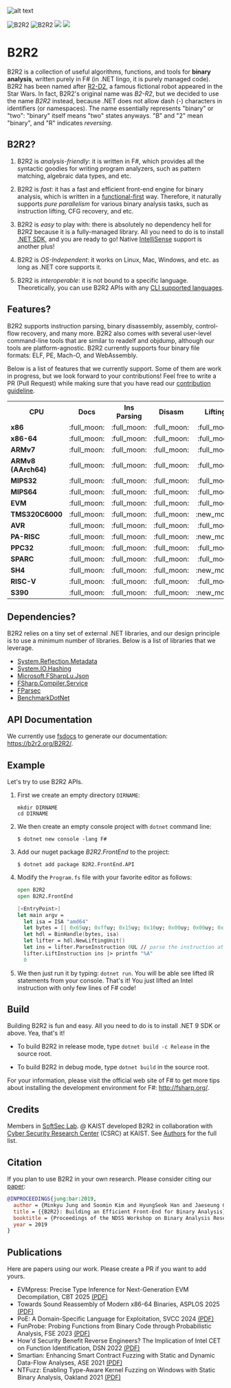 ![alt text](https://b2r2.org//images/b2r2-2d-white.png)

![B2R2](https://github.com/B2R2-org/B2R2/actions/workflows/debug.yml/badge.svg)
![B2R2](https://github.com/B2R2-org/B2R2/actions/workflows/release.yml/badge.svg)
![](https://img.shields.io/github/license/B2R2-org/B2R2.svg?style=flat)
[![](https://img.shields.io/nuget/v/B2R2.RearEnd.Launcher)](https://www.nuget.org/packages/B2R2.RearEnd.Launcher/)

B2R2
====

B2R2 is a collection of useful algorithms, functions, and tools for **binary
analysis**, written purely in F# (in .NET lingo, it is purely managed code).
B2R2 has been named after [R2-D2](https://en.wikipedia.org/wiki/R2-D2), a famous
fictional robot appeared in the Star Wars. In fact, B2R2's original name was
*B2-R2*, but we decided to use the name *B2R2* instead, because .NET does not
allow dash (-) characters in identifiers (or namespaces). The name essentially
represents "binary" or "two": "binary" itself means "two" states anyways. "B"
and "2" mean "binary", and "R" indicates *reversing*.

B2R2?
-----

1. B2R2 is *analysis-friendly*: it is written in F#, which provides all the
   syntactic goodies for writing program analyzers, such as pattern matching,
   algebraic data types, and etc.

1. B2R2 is *fast*: it has a fast and efficient front-end engine for binary
   analysis, which is written in a
   [functional-first](https://en.wikipedia.org/wiki/F_Sharp_(programming_language))
   way. Therefore, it naturally supports *pure parallelism* for various binary
   analysis tasks, such as instruction lifting, CFG recovery, and etc.

1. B2R2 is *easy* to play with: there is absolutely no dependency hell for B2R2
   because it is a fully-managed library.  All you need to do is to install
   [.NET SDK](https://dotnet.microsoft.com/download), and you are ready to
   go! Native
   [IntelliSense](https://docs.microsoft.com/en-us/visualstudio/ide/using-intellisense)
   support is another plus!

1. B2R2 is *OS-Independent*: it works on Linux, Mac, Windows, and etc. as long
   as .NET core supports it.

1. B2R2 is *interoperable*: it is not bound to a specific
   language. Theoretically, you can use B2R2 APIs with any [CLI supported
   languages](https://en.wikipedia.org/wiki/List_of_CLI_languages).

Features?
---------

B2R2 supports instruction parsing, binary disassembly, assembly, control-flow
recovery, and many more. B2R2 also comes with several user-level command-line
tools that are similar to readelf and objdump, although our tools are
platform-agnostic. B2R2 currently supports four binary file formats: ELF, PE,
Mach-O, and WebAssembly.

Below is a list of features that we currently support. Some of them are work in
progress, but we look forward to your contributions! Feel free to write a PR
(Pull Request) while making sure that you have read our [contribution
guideline](CONTRIBUTING.md).

<table>
  <tr>
    <th width="178px">CPU</th>
    <th width="96px" class="text-center">Docs</th>
    <th width="96px" class="text-center">Ins Parsing</th>
    <th width="96px" class="text-center">Disasm</th>
    <th width="96px" class="text-center">Lifting</th>
    <th width="96px" class="text-center">CFG Recovery</th>
    <th width="96px" class="text-center">Assembly</th>
  </tr>
  <tr>
    <td><b>x86</b></td>
    <td align="center">:full_moon:</td>
    <td align="center">:full_moon:</td>
    <td align="center">:full_moon:</td>
    <td align="center">:full_moon:</td>
    <td align="center">:full_moon:</td>
    <td align="center">:full_moon:</td>
  </tr>
  <tr>
    <td><b>x86-64</b></td>
    <td align="center">:full_moon:</td>
    <td align="center">:full_moon:</td>
    <td align="center">:full_moon:</td>
    <td align="center">:full_moon:</td>
    <td align="center">:full_moon:</td>
    <td align="center">:full_moon:</td>
  </tr>
  <tr>
    <td><b>ARMv7</b></td>
    <td align="center">:full_moon:</td>
    <td align="center">:full_moon:</td>
    <td align="center">:full_moon:</td>
    <td align="center">:full_moon:</td>
    <td align="center">:first_quarter_moon:</td>
    <td align="center">:new_moon:</td>
  </tr>
  <tr>
    <td><b>ARMv8 (AArch64)</b></td>
    <td align="center">:full_moon:</td>
    <td align="center">:full_moon:</td>
    <td align="center">:full_moon:</td>
    <td align="center">:full_moon:</td>
    <td align="center">:first_quarter_moon:</td>
    <td align="center">:new_moon:</td>
  </tr>
  <tr>
    <td><b>MIPS32</b></td>
    <td align="center">:full_moon:</td>
    <td align="center">:full_moon:</td>
    <td align="center">:full_moon:</td>
    <td align="center">:full_moon:</td>
    <td align="center">:first_quarter_moon:</td>
    <td align="center">:new_moon:</td>
  </tr>
  <tr>
    <td><b>MIPS64</b></td>
    <td align="center">:full_moon:</td>
    <td align="center">:full_moon:</td>
    <td align="center">:full_moon:</td>
    <td align="center">:full_moon:</td>
    <td align="center">:first_quarter_moon:</td>
    <td align="center">:new_moon:</td>
  </tr>
  <tr>
    <td><b>EVM</b></td>
    <td align="center">:full_moon:</td>
    <td align="center">:full_moon:</td>
    <td align="center">:full_moon:</td>
    <td align="center">:full_moon:</td>
    <td align="center">:full_moon:</td>
    <td align="center">:new_moon:</td>
  </tr>
  <tr>
    <td><b>TMS320C6000</b></td>
    <td align="center">:full_moon:</td>
    <td align="center">:full_moon:</td>
    <td align="center">:full_moon:</td>
    <td align="center">:new_moon:</td>
    <td align="center">:first_quarter_moon:</td>
    <td align="center">:new_moon:</td>
  </tr>
  <tr>
    <td><b>AVR</b></td>
    <td align="center">:full_moon:</td>
    <td align="center">:full_moon:</td>
    <td align="center">:full_moon:</td>
    <td align="center">:full_moon:</td>
    <td align="center">:first_quarter_moon:</td>
    <td align="center">:new_moon:</td>
  </tr>
  <tr>
    <td><b>PA-RISC</b></td>
    <td align="center">:full_moon:</td>
    <td align="center">:full_moon:</td>
    <td align="center">:full_moon:</td>
    <td align="center">:new_moon:</td>
    <td align="center">:first_quarter_moon:</td>
    <td align="center">:new_moon:</td>
  </tr>
  <tr>
    <td><b>PPC32</b></td>
    <td align="center">:full_moon:</td>
    <td align="center">:full_moon:</td>
    <td align="center">:full_moon:</td>
    <td align="center">:full_moon:</td>
    <td align="center">:first_quarter_moon:</td>
    <td align="center">:new_moon:</td>
  </tr>
  <tr>
    <td><b>SPARC</b></td>
    <td align="center">:full_moon:</td>
    <td align="center">:full_moon:</td>
    <td align="center">:full_moon:</td>
    <td align="center">:full_moon:</td>
    <td align="center">:first_quarter_moon:</td>
    <td align="center">:new_moon:</td>
  </tr>
  <tr>
    <td><b>SH4</b></td>
    <td align="center">:full_moon:</td>
    <td align="center">:full_moon:</td>
    <td align="center">:full_moon:</td>
    <td align="center">:new_moon:</td>
    <td align="center">:first_quarter_moon:</td>
    <td align="center">:new_moon:</td>
  </tr>
  <tr>
    <td><b>RISC-V</b></td>
    <td align="center">:full_moon:</td>
    <td align="center">:full_moon:</td>
    <td align="center">:full_moon:</td>
    <td align="center">:full_moon:</td>
    <td align="center">:first_quarter_moon:</td>
    <td align="center">:new_moon:</td>
  </tr>
  <tr>
    <td><b>S390</b></td>
    <td align="center">:full_moon:</td>
    <td align="center">:full_moon:</td>
    <td align="center">:full_moon:</td>
    <td align="center">:new_moon:</td>
    <td align="center">:first_quarter_moon:</td>
    <td align="center">:new_moon:</td>
  </tr>
</table>

Dependencies?
-------------

B2R2 relies on a tiny set of external .NET libraries, and our design principle
is to use a minimum number of libraries. Below is a list of libraries that we
leverage.

- [System.Reflection.Metadata](https://www.nuget.org/packages/System.Reflection.Metadata)
- [System.IO.Hashing](https://www.nuget.org/packages/System.IO.Hashing)
- [Microsoft.FSharpLu.Json](https://www.nuget.org/packages/Microsoft.FSharpLu.Json)
- [FSharp.Compiler.Service](https://www.nuget.org/packages/FSharp.Compiler.Service)
- [FParsec](https://www.nuget.org/packages/FParsec)
- [BenchmarkDotNet](https://www.nuget.org/packages/BenchmarkDotNet/)

API Documentation
-----------------

We currently use [fsdocs](https://github.com/fsprojects/FSharp.Formatting/) to
generate our documentation: https://b2r2.org/B2R2/.

Example
-------

Let's try to use B2R2 APIs.

1. First we create an empty directory `DIRNAME`:

    ```
    mkdir DIRNAME
    cd DIRNAME
    ```

1. We then create an empty console project with `dotnet` command line:

    ```
    $ dotnet new console -lang F#
    ```

1. Add our nuget package *B2R2.FrontEnd* to the project:

    ```
    $ dotnet add package B2R2.FrontEnd.API
    ```

1. Modify the `Program.fs` file with your favorite editor as follows:

    ```fsharp
    open B2R2
    open B2R2.FrontEnd

    [<EntryPoint>]
    let main argv =
      let isa = ISA "amd64"
      let bytes = [| 0x65uy; 0xffuy; 0x15uy; 0x10uy; 0x00uy; 0x00uy; 0x00uy |]
      let hdl = BinHandle(bytes, isa)
      let lifter = hdl.NewLiftingUnit()
      let ins = lifter.ParseInstruction 0UL // parse the instruction at offset 0
      lifter.LiftInstruction ins |> printfn "%A"
      0
    ```

1. We then just run it by typing: `dotnet run`. You will be able see lifted IR
   statements from your console. That's it! You just lifted an Intel instruction
   with only few lines of F# code!

Build
-----

Building B2R2 is fun and easy. All you need to do is to install .NET 9 SDK or
above. Yea, that's it!

- To build B2R2 in release mode, type ```dotnet build -c Release``` in the
  source root.

- To build B2R2 in debug mode, type ```dotnet build``` in the source root.

For your information, please visit the official web site of F# to get more tips
about installing the development environment for F#: http://fsharp.org/.

Credits
-------

Members in [SoftSec Lab](https://softsec.kaist.ac.kr/). @ KAIST developed B2R2
in collaboration with [Cyber Security Research Center](http://csrc.kaist.ac.kr/)
(CSRC) at KAIST. See [Authors](AUTHORS.md) for the full list.

Citation
--------

If you plan to use B2R2 in your own research. Please consider citing our
[paper](https://softsec.kaist.ac.kr/~sangkilc/papers/jung-bar19.pdf):

```bibtex
@INPROCEEDINGS{jung:bar:2019,
  author = {Minkyu Jung and Soomin Kim and HyungSeok Han and Jaeseung Choi and Sang Kil Cha},
  title = {{B2R2}: Building an Efficient Front-End for Binary Analysis},
  booktitle = {Proceedings of the NDSS Workshop on Binary Analysis Research},
  year = 2019
}
```

Publications
------------

Here are papers using our work. Please create a PR if you want to add yours.

- EVMpress: Precise Type Inference for Next-Generation EVM Decompilation, CBT 2025 [(PDF)](https://softsec.kaist.ac.kr/~sangkilc/papers/kim-cbt25.pdf)
- Towards Sound Reassembly of Modern x86-64 Binaries, ASPLOS 2025 [(PDF)](https://softsec.kaist.ac.kr/~sangkilc/papers/kim-asplos25.pdf)
- PoE: A Domain-Specific Language for Exploitation, SVCC 2024 [(PDF)](https://softsec.kaist.ac.kr/~sangkilc/papers/kim-svcc24.pdf)
- FunProbe: Probing Functions from Binary Code through Probabilistic Analysis, FSE 2023 [(PDF)](https://softsec.kaist.ac.kr/~sangkilc/papers/kim-fse23.pdf)
- How'd Security Benefit Reverse Engineers? The Implication of Intel CET on Function Identification, DSN 2022 [(PDF)](https://softsec.kaist.ac.kr/~sangkilc/papers/kim-dsn2022.pdf)
- Smartian: Enhancing Smart Contract Fuzzing with Static and Dynamic Data-Flow Analyses, ASE 2021 [(PDF)](https://softsec.kaist.ac.kr/~jschoi/data/ase2021.pdf)
- NTFuzz: Enabling Type-Aware Kernel Fuzzing on Windows with Static Binary Analysis, Oakland 2021 [(PDF)](https://softsec.kaist.ac.kr/~jschoi/data/oakland2021.pdf)
